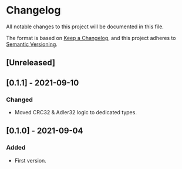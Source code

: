 # Changelog
All notable changes to this project will be documented in this file.

The format is based on [Keep a Changelog](https://keepachangelog.com/en/1.0.0/),
and this project adheres to [Semantic Versioning](https://semver.org/spec/v2.0.0.html).

## [Unreleased]

## [0.1.1] - 2021-09-10
### Changed
- Moved CRC32 & Adler32 logic to dedicated types.

## [0.1.0] - 2021-09-04
### Added
- First version.
